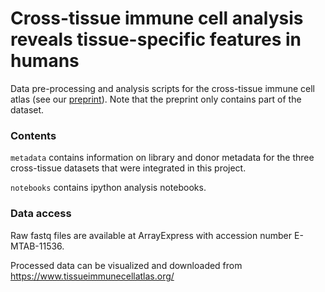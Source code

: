 # Cross-tissue immune cell analysis reveals tissue-specific features in humans

Data pre-processing and analysis scripts for the cross-tissue immune cell atlas (see our [preprint](https://www.biorxiv.org/content/10.1101/2021.04.28.441762v2)). Note that the preprint only contains part of the dataset.

### Contents

```metadata``` contains information on library and donor metadata for the three cross-tissue datasets that were integrated in this project.

```notebooks``` contains ipython analysis notebooks.


### Data access


Raw fastq files are available at ArrayExpress with accession number E-MTAB-11536. 

Processed data can be visualized and downloaded from https://www.tissueimmunecellatlas.org/
